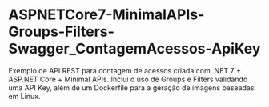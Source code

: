 # ASPNETCore7-MinimalAPIs-Groups-Filters-Swagger_ContagemAcessos-ApiKey
Exemplo de API REST para contagem de acessos criada com .NET 7 + ASP.NET Core + Minimal APIs. Inclui o uso de Groups e Filters validando uma API Key, além de um Dockerfile para a geração de imagens baseadas em Linux.
